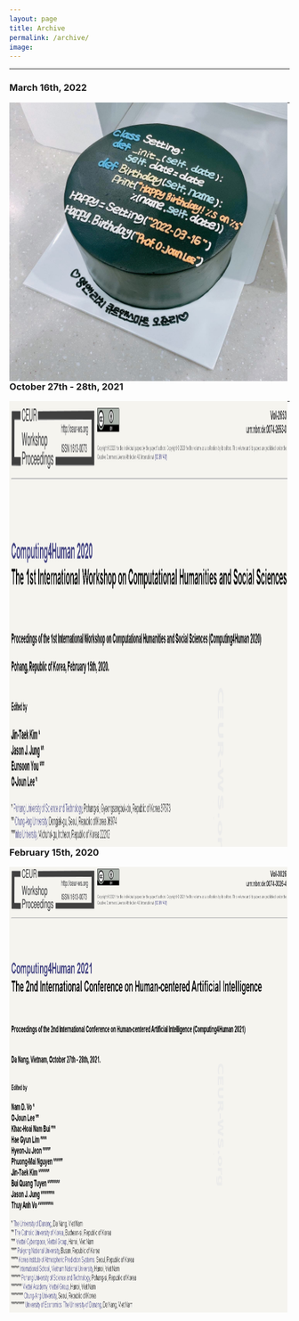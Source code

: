 ```yaml
---
layout: page
title: Archive
permalink: /archive/
image: 
---
```


***
### March 16th, 2022

<img align="left" width="500" height="500" src="/images/20220316.jpg" padding="5px">

***
### October 27th - 28th, 2021

<img align="left" width="500" height="800" src="/images/computing4human2021.PNG" padding="5px">

***
### February 15th, 2020

<img align="left" width="500" height="800" src="/images/computing4human2020.PNG" padding="5px">



